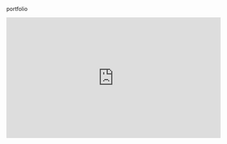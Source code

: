 portfolio
<iframe width="560" height="315" src="https://www.youtube.com/embed/" frameborder="0" allowfullscreen></iframe>

